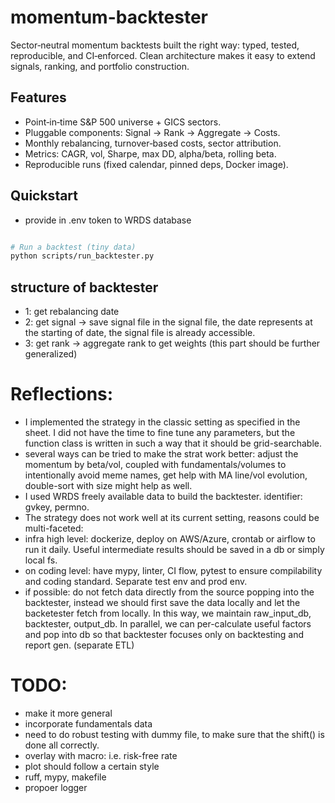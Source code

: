 # momentum-backtester

Sector‑neutral momentum backtests built the right way: typed, tested, reproducible, and CI‑enforced. Clean architecture makes it easy to extend signals, ranking, and portfolio construction.

## Features
- Point‑in‑time S&P 500 universe + GICS sectors.
- Pluggable components: Signal → Rank → Aggregate → Costs.
- Monthly rebalancing, turnover‑based costs, sector attribution.
- Metrics: CAGR, vol, Sharpe, max DD, alpha/beta, rolling beta.
- Reproducible runs (fixed calendar, pinned deps, Docker image).

## Quickstart

- provide in .env token to WRDS database
```bash

# Run a backtest (tiny data)
python scripts/run_backtester.py
```

## structure of backtester

- 1: get rebalancing date
- 2: get signal -> save signal file
    in the signal file, the date represents at the starting of date, the signal file is already accessible.
- 3: get rank -> aggregate rank to get weights (this part should be further generalized)

# Reflections:
- I implemented the strategy in the classic setting as specified in the sheet. I did not have the time to fine tune any parameters, but the function class is written in such a way that it should be grid-searchable.
- several ways can be tried to make the strat work better: adjust the momentum by beta/vol, coupled with fundamentals/volumes to intentionally avoid meme names, get help with MA line/vol evolution, double-sort with size might help as well.
- I used WRDS freely available data to build the backtester. identifier: gvkey, permno.
- The strategy does not work well at its current setting, reasons could be multi-faceted: 
- infra high level: dockerize, deploy on AWS/Azure, crontab or airflow to run it daily. Useful intermediate results should be saved in a db or simply local fs.
- on coding level: have mypy, linter, CI flow, pytest to ensure compilability and coding standard. Separate test env and prod env. 
- if possible: do not fetch data directly from the source popping into the backtester, instead we should first save the data locally and let the backetester fetch from locally. In this way, we maintain raw_input_db, backtester, output_db. In parallel, we can per-calculate useful factors and pop into db so that backtester focuses only on backtesting and report gen.  (separate ETL)


# TODO:
- make it more general
- incorporate fundamentals data 
- need to do robust testing with dummy file, to make sure that the shift() is done all correctly.
- overlay with macro: i.e. risk-free rate
- plot should follow a certain style
- ruff, mypy, makefile
- propoer logger

